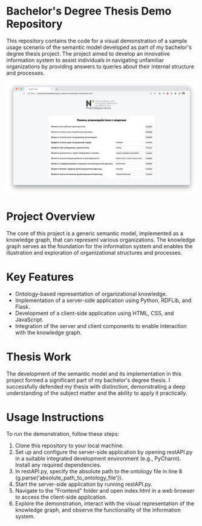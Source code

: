 # Bachelor's Degree Thesis Demo Repository
This repository contains the code for a visual demonstration of a sample usage scenario of the semantic model developed as part of my bachelor's degree thesis project. The project aimed to develop an innovative information system to assist individuals in navigating unfamiliar organizations by providing answers to queries about their internal structure and processes.

![Alt text](<Demonstration screens/main-page-big.png>)

# Project Overview
The core of this project is a generic semantic model, implemented as a knowledge graph, that can represent various organizations. The knowledge graph serves as the foundation for the information system and enables the illustration and exploration of organizational structures and processes.

# Key Features
* Ontology-based representation of organizational knowledge.
* Implementation of a server-side application using Python, RDFLib, and Flask.
* Development of a client-side application using HTML, CSS, and JavaScript.
* Integration of the server and client components to enable interaction with the knowledge graph.

# Thesis Work
The development of the semantic model and its implementation in this project formed a significant part of my bachelor's degree thesis. I successfully defended my thesis with distinction, demonstrating a deep understanding of the subject matter and the ability to apply it practically.

# Usage Instructions
To run the demonstration, follow these steps:

1. Clone this repository to your local machine.
2. Set up and configure the server-side application by opening restAPI.py in a suitable integrated development environment (e.g., PyCharm). Install any required dependencies.
3. In restAPI.py, specify the absolute path to the ontology file in line 8 (g.parse('absolute_path_to_ontology_file')).
4. Start the server-side application by running restAPI.py.
5. Navigate to the "Frontend" folder and open index.html in a web browser to access the client-side application.
6. Explore the demonstration, interact with the visual representation of the knowledge graph, and observe the functionality of the information system.
